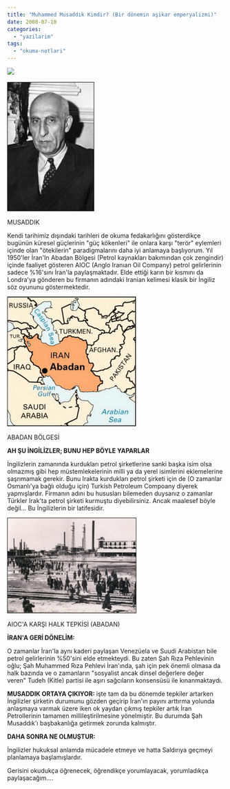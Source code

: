 ```yaml
---
title: "Muhammed Musaddık Kimdir? (Bir dönemin aşikar emperyalizmi)"
date: 2008-07-10
categories: 
  - "yazilarim"
tags: 
  - "okuma-notlari"
---
```


[![](/images/3194730_mossadeq203.jpg)](http://suatatan.wordpress.com/wp-content/uploads/2008/07/3194730_mossadeq203.jpg)

[![](/images/3194730_mossadeq2032.jpg)](http://suatatan.wordpress.com/wp-content/uploads/2008/07/3194730_mossadeq2032.jpg)

MUSADDIK

Kendi tarihimiz dışındaki tarihleri de okuma fedakarlığını gösterdikçe bugünün küresel güçlerinin "güç kökenleri" ile onlara karşı "terör" eylemleri içinde olan "ötekilerin" paradigmalarını daha iyi anlamaya başlıyorum. Yıl 1950'ler İran'In Abadan Bölgesi (Petrol kaynakları bakımından çok zengindir) içinde faaliyet gösteren AIOC (Anglo Iranıan Oil Company) petrol gelirlerinin sadece %16'sını İran'la paylaşmaktadır. Elde ettiği karın bir kısmını da Londra'ya gönderen bu firmanın adındaki Iranian kelimesi klasik bir İngiliz söz oyununu göstermektedir.

[![](/images/abadan.gif)](http://suatatan.wordpress.com/wp-content/uploads/2008/07/abadan.gif)

ABADAN BÖLGESİ

**AH ŞU İNGİLİZLER; BUNU HEP BÖYLE YAPARLAR**

İngilizlerin zamanında kurdukları petrol şirketlerine sanki başka isim olsa olmazmış gibi hep müstemlekelerinin milli ya da yerel isimlerini eklemelerine şaşrımamak gerekir. Bunu Irakta kurdukları petrol şirketi için de (O zamanlar Osmanlı'ya bağlı olduğu için) Turkish Petroleum Compoany diyerek yapmışlardır. Firmanın adını bu hususları bilemeden duysanız o zamanlar Türkler Irak'ta petrol şirketi kurmuştu diyebilirsiniz. Ancak maalesef böyle değil... Bu İngilizlerin bir latifesidir.

[![](/images/51179_abadan_refinery.jpg)](http://suatatan.wordpress.com/wp-content/uploads/2008/07/51179_abadan_refinery.jpg)

AIOC'A KARŞI HALK TEPKİSİ (ABADAN)

**İRAN'A GERİ DÖNELİM:**

O zamanlar İran'la aynı kaderi paylaşan Venezüela ve Suudi Arabistan bile petrol gelirlerinin %50'sini elde etmekteydi. Bu zaten Şah Rıza Pehlevinin oğlu; Şah Muhammed Rıza Pehlevi İran'ında, şah için pek önemli olmasa da halk bazında ve o zamanların "sosyalist ancak dinsel değerlere değer veren" Tudeh (Kitle) partisi ile aşırı sağcıların konsensüsü ile kınanmaktaydı.

**MUSADDIK ORTAYA ÇIKIYOR:** işte tam da bu dönemde tepkiler artarken İngilizler şirketin durumunu gözden geçirip İran'ın payını arttırma yolunda anlaşmaya varmak üzere iken ok yaydan çıkmış tepkiler artık İran Petrollerinin tamamen millileştirilmesine yönelmiştir. Bu durumda Şah Musaddık'ı başbakanlığa getirmek zorunda kalmıştır.

**DAHA SONRA NE OLMUŞTUR:**

İngilizler hukuksal anlamda mücadele etmeye ve hatta Saldırıya geçmeyi planlamaya başlamışlardır.

Gerisini okudukça öğrenecek, öğrendikçe yorumlayacak, yorumladıkça paylaşacağım....

